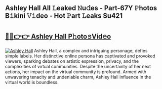 ## Ashley Hall All 𝙻eaked 𝙽u𝚍es - Part-67Y 𝙿hotos B𝚒kini 𝚅𝚒deo - Hot 𝙿art 𝙻eaks Su421

# <h2><a href="http://ld7jonz.urlbe.top/?page=Ashley+Hall">🔗🔗👉👉 Ashley Hall P𝚑oto𝚜Vid𝚎o</a></h2>

[![Ashley Hall](https://i.imgur.com/eBuTRDB.gif)](http://ld7jonz.urlbe.top/?page=Ashley+Hall)
Ashley Hall, a complex and intriguing personage, defies simple labels. Her distinctive online persona has captivated and provoked viewers, sparking debates on artistic expression, privacy, and the complexities of virtual communities. Despite the uncertainty of her next actions, her impact on the virtual community is profound. Armed with unwavering tenacity and undeniable charm, Ashley Hall influence in the virtual world is boundless.
